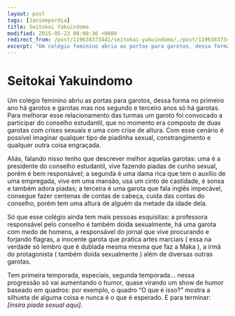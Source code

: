 ```yaml
---
layout: post
tags: [1animepordia]
title: Seitokai Yakuindomo
modified: 2015-05-23 00:00:36 +0000
redirect_from: /post/119638373441/seitokai-yakuindomo/,/post/119638373441/
excerpt: "Um colégio feminino abriu as portas para garotos, dessa forma no primeiro ano há garotos e garotas mas nos segundo e terceiro anos só há garotas. Para melhorar esse relacionamento das turmas um garoto foi convocado a participar do conselho estudantil, que no momento era composto de duas garotas com crises sexuais e uma com crise de altura. Com esse cenário é possível imaginar qualquer tipo de piadinha sexual, constrangimento e qualquer outra coisa engraçada.<br>"
---
```


Seitokai Yakuindomo
===================

Um colégio feminino abriu as portas para garotos, dessa forma no
primeiro ano há garotos e garotas mas nos segundo e terceiro anos só há
garotas. Para melhorar esse relacionamento das turmas um garoto foi
convocado a participar do conselho estudantil, que no momento era
composto de duas garotas com crises sexuais e uma com crise de altura.
Com esse cenário é possível imaginar qualquer tipo de piadinha sexual,
constrangimento e qualquer outra coisa engraçada.

Aliás, falando nisso tenho que descrever melhor aquelas garotas: uma é a
presidente do conselho estudantil, vive fazendo piadas de cunho sexual,
porém é bem responsável; a segunda é uma dama rica que tem o auxílio de
uma empregada, vive em uma mansão, usa um cinto de castidade, é sonsa e
também adora piadas; a terceira é uma garota que fala inglês impecável,
consegue fazer centenas de contas de cabeça, cuida das contas do
conselho, porém tem uma altura de alguém da metade da idade dela.

Só que esse colégio ainda tem mais pessoas esquisitas: a professora
responsável pelo conselho é também doida sexualmente, há uma garota com
medo de homens, a responsável do jornal que vive procurando e forjando
flagras, a inocente garota que pratica artes marciais ( essa na verdade
só lembro que é dublada mesma mesma que faz a Maka ), a irmã do
protagonista ( também doida sexualmente ) além de diversas outras
garotas.

Tem primeira temporada, especiais, segunda temporada… nessa progressão
só vai aumentando o humor, quase virando um show de humor baseado em
quadros: por exemplo, o quadro “O que é isso?” mostra a silhueta de
alguma coisa e nunca é o que é esperado. E para terminar: *\[insira
piada sexual aqui\]*.


